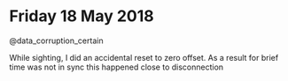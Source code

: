 # Friday 18 May 2018
@data_corruption_certain

While sighting, I did an accidental reset to zero offset.
As a result for brief time was not in sync
this happened close to disconnection

